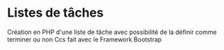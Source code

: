 # Listes de tâches
Création en PHP d'une liste de tâche avec possibilité de la définir comme terminer ou non 
Ccs fait avec le Framework Bootstrap 
